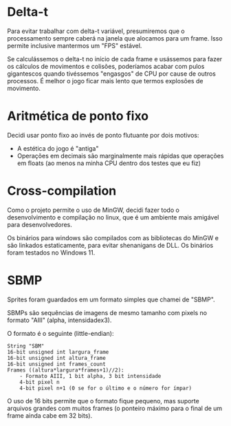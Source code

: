 # Delta-t

Para evitar trabalhar com delta-t variável, presumiremos que o processamento sempre caberá na janela que alocamos para um frame. Isso permite inclusive mantermos um "FPS" estável.

Se calculássemos o delta-t no início de cada frame e usássemos para fazer os cálculos de movimentos e colisões, poderíamos acabar com pulos gigantescos quando tivéssemos "engasgos" de CPU por cause de outros processos. É melhor o jogo ficar mais lento que termos explosões de movimento.

# Aritmética de ponto fixo

Decidi usar ponto fixo ao invés de ponto flutuante por dois motivos:

- A estética do jogo é "antiga"
- Operações em decimais são marginalmente mais rápidas que operações em floats (ao menos na minha CPU dentro dos testes que eu fiz)

# Cross-compilation

Como o projeto permite o uso de MinGW, decidi fazer todo o desenvolvimento e compilação no linux, que é um ambiente mais amigável para desenvolvedores.

Os binários para windows são compilados com as bibliotecas do MinGW e são linkados estaticamente, para evitar shenanigans de DLL. Os binários foram testados no Windows 11.

# SBMP

Sprites foram guardados em um formato simples que chamei de "SBMP".

SBMPs são sequências de imagens de mesmo tamanho com pixels no formato "AIII" (alpha, intensidadex3).

O formato é o seguinte (little-endian):

```
String "SBM"
16-bit unsigned int largura_frame
16-bit unsigned int altura_frame
16-bit unsigned int frames_count
Frames ((altura*largura*frames+1)//2):
    - Formato AIII, 1 bit alpha, 3 bit intensidade
    4-bit pixel n
    4-bit pixel n+1 (0 se for o último e o número for ímpar)
```

O uso de 16 bits permite que o formato fique pequeno, mas suporte arquivos grandes com muitos frames (o ponteiro máximo para o final de um frame ainda cabe em 32 bits).
